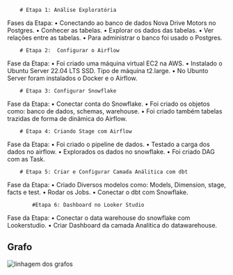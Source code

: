         # Etapa 1: Análise Exploratória
Fases da Etapa:
    •	Conectando ao banco de dados Nova Drive Motors no Postgres.
    •	Conhecer as tabelas.
    •	Explorar os dados das tabelas.
    •	Ver relações entre as tabelas.
    •	Para administrar o banco foi usado o Postgres.


        # Etapa 2:  Configurar o Airflow 
Fase da Etapa:
    •	Foi criado uma máquina virtual EC2 na AWS.
    •	Instalado o Ubuntu Server 22.04 LTS SSD. Tipo de máquina t2.large.
    •	No Ubunto Server foram instalados o Docker e o Airflow.

        # Etapa 3: Configurar Snowflake
Fase da Etapa: 
    •	Conectar conta do Snowflake.
    •	Foi criado os objetos como: banco de dados, schemas, warehouse.
    •	Foi criado também tabelas trazidas de forma de dinâmica do Airflow.

        # Etapa 4: Criando Stage com Airflow
Fase da Etapa:
    •	Foi criado o pipeline de dados.
    •	Testado a carga dos dados no airflow.
    •	Explorados os dados no snowflake.
    •	Foi criado DAG com as Task.

        # Etapa 5: Criar e Configurar Camada Análitica com dbt
Fase da Etapa:
    •	Criado Diversos modelos como: Models, Dimension, stage, facts e test.
    •	Rodar os Jobs.
    •	Conectar o dbt com Snowflake.
	
		    #Etapa 6: Dashboard no Looker Studio
Fase da Etapa:
    •	Conectar o data warehouse do snowflake com Lookerstudio.
    •	Criar Dashboard da camada Analitica do datawarehouse.

## Grafo

![linhagem dos grafos](https://github.com/ewertondrigues02/Engenharia-de-Dados/assets/106437473/6f4434fd-74d4-4077-83aa-978e99a74121)





